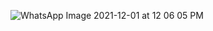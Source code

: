![WhatsApp Image 2021-12-01 at 12 06 05 PM](https://user-images.githubusercontent.com/74866448/144184409-607ec9e7-1727-402d-933d-4644a70b0e33.jpeg)
